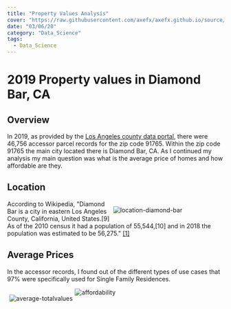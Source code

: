 ```yaml
---
title: "Property Values Analysis"
cover: "https://raw.githubusercontent.com/axefx/axefx.github.io/source/content/sample-posts/03–06-2020-Property-Values-Analysis/average-totalvalues.png"
date: "03/06/20"
category: "Data_Science"
tags:
  - Data_Science
---
```


# 2019 Property values in Diamond Bar, CA

## Overview

In 2019, as provided by the [Los Angeles county data portal](https://data.lacounty.gov/Parcel-/Assessor-Parcels-Data-2019/csig-gtr7), there were 46,756 accessor parcel records for the zip code 91765.
Within the zip code 91765 the main city located there is Diamond Bar, CA. As I continued my analysis my main question was what is the average price of homes and how affordable are they.

## Location

<div style="width:50%;float:right;padding:0px 5px">

![location-diamond-bar](https://raw.githubusercontent.com/axefx/axefx.github.io/source/content/sample-posts/03–06-2020-Property-Values-Analysis/diamond-bar-location.png)

</div>

According to Wikipedia, "Diamond Bar is a city in eastern Los Angeles County, California, United States.[9] As of the 2010 census it had a population of 55,544,[10] and in 2018 the population was estimated to be 56,275." <a href='https://en.wikipedia.org/wiki/Diamond_Bar,_California'>[1]</a>

## Average Prices

In the accessor records, I found out of the different types of use cases that 97% were specifically used for Single Family Residences.

<div style="float:left;padding:0px 5px">

![average-totalvalues](https://raw.githubusercontent.com/axefx/axefx.github.io/source/content/sample-posts/03–06-2020-Property-Values-Analysis/average-totalvalues.png)

</div>

![affordability](https://raw.githubusercontent.com/axefx/axefx.github.io/source/content/sample-posts/03–06-2020-Property-Values-Analysis/affordability.png)
